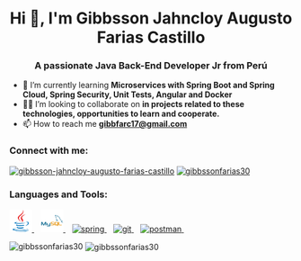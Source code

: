 <h1 align="center">Hi 👋, I'm Gibbsson Jahncloy Augusto Farias Castillo</h1>
<h3 align="center">A passionate Java Back-End Developer Jr from Perú</h3>

- 🌱 I’m currently learning **Microservices with Spring Boot and Spring Cloud, Spring Security, Unit Tests, Angular and Docker**
- 👨‍💻 I’m looking to collaborate on **in projects related to these technologies, opportunities to learn and cooperate.**
- 📫 How to reach me **gibbfarc17@gmail.com**

<h3 align="left">Connect with me:</h3>
<p align="left">
<a href="https://linkedin.com/in/gibbsson-jahncloy-augusto-farias-castillo" target="blank"><img align="center" src="https://raw.githubusercontent.com/rahuldkjain/github-profile-readme-generator/master/src/images/icons/Social/linked-in-alt.svg" alt="gibbsson-jahncloy-augusto-farias-castillo" height="30" width="40" /></a>
<a href="https://instagram.com/gibbssonfarias30" target="blank"><img align="center" src="https://raw.githubusercontent.com/rahuldkjain/github-profile-readme-generator/master/src/images/icons/Social/instagram.svg" alt="gibbssonfarias30" height="30" width="40" /></a>
</p>

<h3 align="left">Languages and Tools:</h3>
<p align="left"> 
<a href="https://www.java.com" target="_blank" rel="noreferrer"> <img src="https://raw.githubusercontent.com/devicons/devicon/master/icons/java/java-original.svg" alt="java" width="40" height="40"/> </a> &nbsp;&nbsp;
<a href="https://www.mysql.com/" target="_blank" rel="noreferrer"> <img src="https://raw.githubusercontent.com/devicons/devicon/master/icons/mysql/mysql-original-wordmark.svg" alt="mysql" width="40" height="40"/> </a> &nbsp;&nbsp;
<a href="https://spring.io/" target="_blank" rel="noreferrer"> <img src="https://www.vectorlogo.zone/logos/springio/springio-icon.svg" alt="spring" width="40" height="40"/> </a> &nbsp;&nbsp;
<a href="https://git-scm.com/" target="_blank" rel="noreferrer"> <img src="https://www.vectorlogo.zone/logos/git-scm/git-scm-icon.svg" alt="git" width="40" height="40"/> </a> &nbsp;&nbsp;
<a href="https://postman.com" target="_blank" rel="noreferrer"> <img src="https://www.vectorlogo.zone/logos/getpostman/getpostman-icon.svg" alt="postman" width="40" height="40"/> </a> &nbsp;&nbsp; 

<p><img align="left" src="https://github-readme-stats.vercel.app/api/top-langs?username=gibbssonfarias30&show_icons=true&theme=tokyonight&locale=en&layout=compact" alt="gibbssonfarias30" /></p>

<p>&nbsp;<img align="center" src="https://github-readme-stats.vercel.app/api?username=gibbssonfarias30&show_icons=true&theme=tokyonight&locale=en" alt="gibbssonfarias30" /></p>

